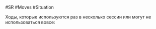 #SR #Moves #Situation

Ходы, которые используются раз в несколько сессии или могут не использоваться вовсе: